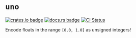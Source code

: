 # `uno`

[![crates.io badge](http://meritbadge.herokuapp.com/uno)](https://crates.io/crates/uno)
[![docs.rs badge](https://docs.rs/uno/badge.svg)](https://docs.rs/uno)
[![CI Status](https://github.com/BrainiumLLC/uno/workflows/CI/badge.svg)](https://github.com/BrainiumLLC/uno/actions)

Encode floats in the range `[0.0, 1.0]` as unsigned integers!
